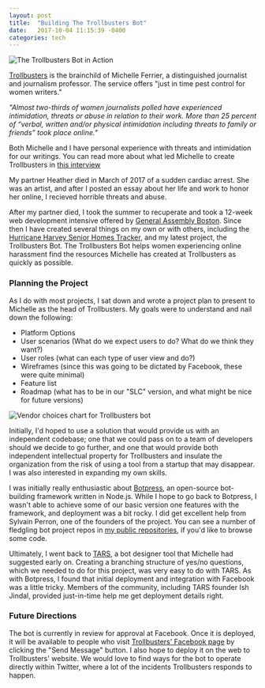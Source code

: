 ```yaml
---
layout: post
title:  "Building The Trollbusters Bot"
date:   2017-10-04 11:15:39 -0400
categories: tech
---
```

![The Trollbusters Bot in Action](https://farm5.staticflickr.com/4503/23645931338_dd982df9fd_b.jpg)

[Trollbusters](http://troll-busters.com) is the brainchild of Michelle Ferrier, a distinguished journalist and journalism professor. The service offers "just in time pest control for women writers."

*"Almost two-thirds of women journalists polled have experienced intimidation, threats or abuse in relation to their work. More than 25 percent of “verbal, written and/or physical intimidation including threats to family or friends” took place online."*

Both Michelle and I have personal experience with threats and intimidation for our writings. You can read more about what led Michelle to create Trollbusters in
[this interview](https://www.dailydot.com/irl/troll-busters-online-harassment/)

My partner Heather died in March of 2017 of a sudden cardiac arrest. She was an artist, and after I posted an essay about her life and work to honor her online, I recieved horrible threats and abuse.

After my partner died, I took the summer to recuperate and took a 12-week web development intensive offered by [General Assembly Boston](https://generalassemb.ly/). Since then I have created several things on my own or with others, including the [Hurricane Harvey Senior Homes Tracker](https://lisawilliams.github.io/lisa/tech/2017/08/28/Hurricane-Harvey-Senior-Tracker.html), and my latest project, the Trollbusters Bot. The Trollbusters Bot helps women experiencing online harassment find the resources Michelle has created at Trollbusters as quickly as possible.

<h3>Planning the Project</h3>

As I do with most projects, I sat down and wrote a project plan to present to Michelle as the head of Trollbusters. My goals were to understand and nail down the following:

* Platform Options
* User scenarios (What do we expect users to do? What do we think they want?)
* User roles (what can each type of user view and do?)
* Wireframes (since this was going to be dictated by Facebook, these were quite minimal)
* Feature list
* Roadmap (what has to be in our "SLC" version, and what might be nice for future versions)

![Vendor choices chart for Trollbusters bot](https://farm5.staticflickr.com/4506/37453468066_fa832c4600_b.jpg)

Initially, I'd hoped to use a solution that would provide us with an independent codebase; one that we could pass on to a team of developers should we decide to go further, and one that would provide both independent intellectual property for Trollbusters and insulate the organization from the risk of using a tool from a startup that may disappear. I was also interested in expanding my own skills.

I was initially really enthusiastic about [Botpress](http://botpress.io), an open-source bot-building framework written in Node.js. While I hope to go back to Botpress, I wasn't able to achieve some of our basic version one features with the framework, and deployment was a bit rocky. I did get excellent help from Sylvain Perron, one of the founders of the project. You can see a number of fledgling bot project repos in [my public repositories](http://github.com/lisawilliams), if you'd like to browse some code.

Ultimately, I went back to [TARS](http://hellotars.com), a bot designer tool that Michelle had suggested early on. Creating a branching structure of yes/no questions, which we needed to do for this project, was very easy to do with TARS. As with Botpress, I found that initial deployment and integration with Facebook was a little tricky. Members of the community, including TARS founder Ish Jindal, provided just-in-time help me get deployment details right.

<h3>Future Directions</h3>

The bot is currently in review for approval at Facebook. Once it is deployed, it will be available to people who visit [Trollbusters' Facebook page](https://www.facebook.com/onlinetrollbusters/) by clicking the "Send Message" button. I also hope to deploy it on the web to Trollbusters' website. We would love to find ways for the bot to operate directly within Twitter, where a lot of the incidents Trollbusters responds to happen.

